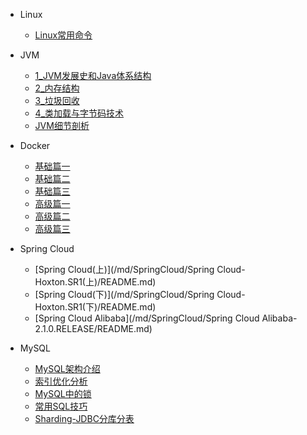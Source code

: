 
[//]: # ( - 从零开始带你成为MySQL实战优化高手)

[//]: # ( )
[//]: # (     - [64 深入研究索引之前，先来看看磁盘数据页的存储结构]&#40;/md/mysql/从零开始带你成为MySQL实战优化高手/64-108/64.md&#41;)

[//]: # (     - [65 假设没有任何索引，数据库是如何根据查询语句搜索数据的]&#40;/md/mysql/从零开始带你成为MySQL实战优化高手/64-108/65.md&#41;)

[//]: # (     - [66 不断在表中插入数据时，物理存储是如何进行页分裂的]&#40;/md/mysql/从零开始带你成为MySQL实战优化高手/64-108/66.md&#41;)

[//]: # (     - [67 基于主键的索引是如何设计的，以及如何根据主键索引查询]&#40;/md/mysql/从零开始带你成为MySQL实战优化高手/64-108/67.md&#41;)

[//]: # (     - [68 索引的页存储物理结构，是如何用B+树来实现的]&#40;/md/mysql/从零开始带你成为MySQL实战优化高手/64-108/68.md&#41;)

[//]: # (     - [69 更新数据的时候，自动维护的聚簇索引到底是什么]&#40;/md/mysql/从零开始带你成为MySQL实战优化高手/64-108/69.md&#41;)

[//]: # (     - [70 针对主键之外的字段建立的二级索引，又是如何运作的]&#40;/md/mysql/从零开始带你成为MySQL实战优化高手/64-108/70.md&#41;)

[//]: # (     - [71 插入数据时到底是如何维护好不同索引的B+树的]&#40;/md/mysql/从零开始带你成为MySQL实战优化高手/64-108/71.md&#41;)

[//]: # (     - [72 一个表里是不是索引搞的越多越好？那你就大错特错了]&#40;/md/mysql/从零开始带你成为MySQL实战优化高手/64-108/72.md&#41;)

[//]: # (     - [73 通过一步一图来深入理解联合索引查询原理以及全值匹配规则]&#40;/md/mysql/从零开始带你成为MySQL实战优化高手/64-108/73.md&#41;)

[//]: # (     - [74 再来看看几个最常见和最基本的索引使用规则]&#40;/md/mysql/从零开始带你成为MySQL实战优化高手/64-108/74.md&#41;)

[//]: # (     - [75 当我们在SQL里进行排序的时候，如何才能使用索引]&#40;/md/mysql/从零开始带你成为MySQL实战优化高手/64-108/75.md&#41;)

[//]: # (     - [76 当我们在SQL里进行分组的时候，如何才能使用索引]&#40;/md/mysql/从零开始带你成为MySQL实战优化高手/64-108/76.md&#41;)

[//]: # (     - [77 回表查询对性能的损害以及覆盖索引是什么]&#40;/md/mysql/从零开始带你成为MySQL实战优化高手/64-108/77.md&#41;)

[//]: # (     - [78 设计索引的时候，我们一般要考虑哪些因素呢（上）]&#40;/md/mysql/从零开始带你成为MySQL实战优化高手/64-108/78.md&#41;)

[//]: # (     - [79 设计索引的时候，我们一般要考虑哪些因素呢（中）]&#40;/md/mysql/从零开始带你成为MySQL实战优化高手/64-108/79.md&#41;)

[//]: # (     - [80 设计索引的时候，我们一般要考虑哪些因素呢（下）]&#40;/md/mysql/从零开始带你成为MySQL实战优化高手/64-108/80.md&#41;)

[//]: # (     - [81 案例实战：陌生人社交APP的MySQL索引设计实战（1）]&#40;/md/mysql/从零开始带你成为MySQL实战优化高手/64-108/81.md&#41;)

[//]: # (     - [82 案例实战：陌生人社交APP的MySQL索引设计实战（2）]&#40;/md/mysql/从零开始带你成为MySQL实战优化高手/64-108/82.md&#41;)

[//]: # (     - [83 案例实战：陌生人社交APP的MySQL索引设计实战（3）]&#40;/md/mysql/从零开始带你成为MySQL实战优化高手/64-108/83.md&#41;)

[//]: # (     - [84 案例实战：陌生人社交APP的MySQL索引设计实战（4）]&#40;/md/mysql/从零开始带你成为MySQL实战优化高手/64-108/84.md&#41;)

[//]: # (     - [85 提纲挈领的告诉你，SQL语句的执行计划和性能优化有什么关系]&#40;/md/mysql/从零开始带你成为MySQL实战优化高手/64-108/85.md&#41;)

[//]: # (     - [86 以MySQL单表查询来举例，看看执行计划包含哪些内容（1）]&#40;/md/mysql/从零开始带你成为MySQL实战优化高手/64-108/86.md&#41;)

[//]: # (     - [87 以MySQL单表查询来举例，看看执行计划包含哪些内容（2）]&#40;/md/mysql/从零开始带你成为MySQL实战优化高手/64-108/87.md&#41;)

[//]: # (     - [88 再次重温写出各种SQL语句的时候，会用什么执行计划（1）]&#40;/md/mysql/从零开始带你成为MySQL实战优化高手/64-108/88.md&#41;)

[//]: # (     - [89 再次重温写出各种SQL语句的时候，会用什么执行计划（2）]&#40;/md/mysql/从零开始带你成为MySQL实战优化高手/64-108/89.md&#41;)

[//]: # (     - [90 再次重温写出各种SQL语句的时候，会用什么执行计划（3）]&#40;/md/mysql/从零开始带你成为MySQL实战优化高手/64-108/90.md&#41;)

 - Linux

     - [Linux常用命令](/md/Linux常用命令/常用命令.md)

 - JVM

   - [1_JVM发展史和Java体系结构](/md/JVM/1_JVM发展史和Java体系结构/README.md)
   - [2_内存结构](/md/JVM/2_内存结构/README.md)
   - [3_垃圾回收](/md/JVM/3_垃圾回收/README.md)
   - [4_类加载与字节码技术](/md/JVM/4_类加载与字节码技术/README.md)
   - [JVM细节剖析](/md/JVM/JVM细节剖析/README.md)

 - Docker
    
   - [基础篇一](/md/Docker/基础篇/基础篇一.md) 
   - [基础篇二](/md/Docker/基础篇/基础篇二.md) 
   - [基础篇三](/md/Docker/基础篇/基础篇三.md) 
   - [高级篇一](/md/Docker/高级篇/高级篇一.md) 
   - [高级篇二](/md/Docker/高级篇/高级篇二.md) 
   - [高级篇三](/md/Docker/高级篇/高级篇三.md) 

 - Spring Cloud

   - [Spring Cloud(上)](/md/SpringCloud/Spring Cloud-Hoxton.SR1(上)/README.md) 
   - [Spring Cloud(下)](/md/SpringCloud/Spring Cloud-Hoxton.SR1(下)/README.md)
   - [Spring Cloud Alibaba](/md/SpringCloud/Spring Cloud Alibaba-2.1.0.RELEASE/README.md)

 - MySQL

   - [MySQL架构介绍](/md/mysql/散记MySQL/MySQL架构介绍/README.md) 
   - [索引优化分析](/md/mysql/散记MySQL/索引优化分析/README.md) 
   - [MySQL中的锁](/md/mysql/散记MySQL/MySQL中的锁/README.md) 
   - [常用SQL技巧](/md/mysql/散记MySQL/常用SQL技巧/README.md) 
   - [Sharding-JDBC分库分表](/md/mysql/散记MySQL/Sharding-JDBC分库分表/README.md) 